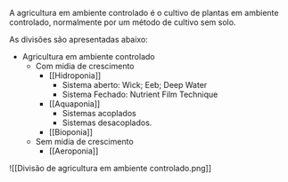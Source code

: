 ---
---

A agricultura em ambiente controlado é o cultivo de plantas em ambiente controlado, normalmente por um método de cultivo sem solo. 

As divisões são apresentadas abaixo:

- Agricultura em ambiente controlado
	- Com midia de crescimento
		- [[Hidroponia]]
			- Sistema aberto: Wick; Eeb; Deep Water
			- Sistema Fechado: Nutrient Film Technique
		- [[Aquaponia]]
			- Sistemas acoplados
			- Sistemas desacoplados. 
		- [[Bioponia]]
	- Sem midia de crescimento
		- [[Aeroponia]]


![[Divisão de agricultura em ambiente controlado.png]]